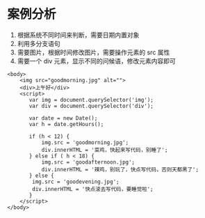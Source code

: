 # 案例分析

1. 根据系统不同时间来判断，需要日期内置对象
2. 利用多分支语句
3. 需要图片，根据时间修改图片，需要操作元素的 src 属性
4. 需要一个 div 元素，显示不同的问候语，修改元素内容即可

```
<body>
    <img src="goodmorning.jpg" alt="">
    <div>上午好</div>
    <script>
       var img = document.querySelector('img');
       var div = document.querySelector('div');

       var date = new Date();
       var h = date.getHours();
       
       if (h < 12) {
           img.src = 'goodmorning.jpg';
           div.innerHTML = '菜鸡，快起来写代码，别睡了';
       } else if ( h < 18) {
           img.src = 'goodafternoon.jpg';
           div.innerHTML = '辣鸡，别玩了，快点写代码，否则天都黑了';
       } else {
        img.src = 'goodevening.jpg';
        div.innerHTML = '快点滚去写代码，要睡觉啦';
       }
    </script>
</body>

```

